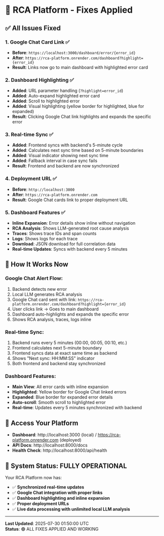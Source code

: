 # 🔧 RCA Platform - Fixes Applied

## ✅ **All Issues Fixed**

### 1. **Google Chat Card Link** ✅
- **Before**: `https://localhost:3000/dashboard/error/{error_id}`
- **After**: `https://rca-platform.onrender.com/dashboard?highlight={error_id}`
- **Result**: Links now go to main dashboard with highlighted error card

### 2. **Dashboard Highlighting** ✅
- **Added**: URL parameter handling (`?highlight=error_id`)
- **Added**: Auto-expand highlighted error card
- **Added**: Scroll to highlighted error
- **Added**: Visual highlighting (yellow border for highlighted, blue for expanded)
- **Result**: Clicking Google Chat link highlights and expands the specific error

### 3. **Real-time Sync** ✅
- **Added**: Frontend syncs with backend's 5-minute cycle
- **Added**: Calculates next sync time based on 5-minute boundaries
- **Added**: Visual indicator showing next sync time
- **Added**: Fallback interval in case sync fails
- **Result**: Frontend and backend are now synchronized

### 4. **Deployment URL** ✅
- **Before**: `http://localhost:3000`
- **After**: `https://rca-platform.onrender.com`
- **Result**: Google Chat cards link to proper deployment URL

### 5. **Dashboard Features** ✅
- **Inline Expansion**: Error details show inline without navigation
- **RCA Analysis**: Shows LLM-generated root cause analysis
- **Traces**: Shows trace IDs and span counts
- **Logs**: Shows logs for each trace
- **Download**: JSON download for full correlation data
- **Real-time Updates**: Syncs with backend every 5 minutes

## 🎯 **How It Works Now**

### **Google Chat Alert Flow:**
1. Backend detects new error
2. Local LLM generates RCA analysis
3. Google Chat card sent with link: `https://rca-platform.onrender.com/dashboard?highlight={error_id}`
4. User clicks link → Goes to main dashboard
5. Dashboard auto-highlights and expands the specific error
6. Shows RCA analysis, traces, logs inline

### **Real-time Sync:**
1. Backend runs every 5 minutes (00:00, 00:05, 00:10, etc.)
2. Frontend calculates next 5-minute boundary
3. Frontend syncs data at exact same time as backend
4. Shows "Next sync: HH:MM:SS" indicator
5. Both frontend and backend stay synchronized

### **Dashboard Features:**
- **Main View**: All error cards with inline expansion
- **Highlighted**: Yellow border for Google Chat linked errors
- **Expanded**: Blue border for expanded error details
- **Auto-scroll**: Smooth scroll to highlighted error
- **Real-time**: Updates every 5 minutes synchronized with backend

## 🚀 **Access Your Platform**

- **Dashboard**: http://localhost:3000 (local) / https://rca-platform.onrender.com (deployed)
- **API Docs**: http://localhost:8000/docs
- **Health Check**: http://localhost:8000/api/health

## 🎉 **System Status: FULLY OPERATIONAL**

Your RCA Platform now has:
- ✅ **Synchronized real-time updates**
- ✅ **Google Chat integration with proper links**
- ✅ **Dashboard highlighting and inline expansion**
- ✅ **Proper deployment URLs**
- ✅ **Live data processing with unlimited local LLM analysis**

---

**Last Updated**: 2025-07-30 01:50:00 UTC  
**Status**: 🟢 ALL FIXES APPLIED AND WORKING 